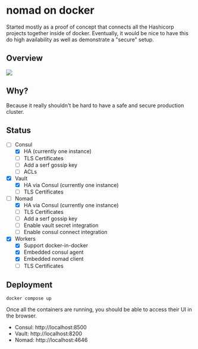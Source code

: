 # nomad on docker

Started mostly as a proof of concept that connects all the Hashicorp projects together inside of docker.
Eventually, it would be nice to have this do high availability as well as demonstrate a "secure" setup.

## Overview

[![](https://mermaid.ink/img/eyJjb2RlIjoiZ3JhcGggVERcbiAgICBzdWJncmFwaCB3b3JrZXJcbiAgICAgIG5vbWFkLWFnZW50IC0tIGRpc2NvdmVyIG5vbWFkIC0tPiBjb25zdWwtYWdlbnRcbiAgICBlbmRcblxuICAgIGNvbnN1bC1hZ2VudCAtLSBqb2luIC0tPiBjb25zdWxcbiAgICBub21hZC1hZ2VudCAtLSBmZXRjaCBzZWNyZXRzIC0tPiB2YXVsdFxuICAgIHZhdWx0IC0tIHN0b3JlcyBpbmZvcm1hdGlvbiAtLT4gY29uc3VsXG4gICAgbm9tYWQtYWdlbnQgLS0gZ2V0IGpvYnMgLS0-IG5vbWFkXG4gICAgY29uc3VsLWFnZW50IC0tIGNlcnRpZmljYXRlIGF1dGhvcml0eSAtLT4gdmF1bHRcbiAgICBub21hZCAtLSBmZXRjaCBzZWNyZXRzIC0tPiB2YXVsdFxuICAgIG5vbWFkIC0tIGRpc2NvdmVyIG90aGVyIG5vbWFkIC0tPiBjb25zdWxcbiIsIm1lcm1haWQiOnsidGhlbWUiOiJkZWZhdWx0In0sInVwZGF0ZUVkaXRvciI6ZmFsc2UsImF1dG9TeW5jIjp0cnVlLCJ1cGRhdGVEaWFncmFtIjpmYWxzZX0)](https://mermaid-js.github.io/mermaid-live-editor/edit#eyJjb2RlIjoiZ3JhcGggVERcbiAgICBzdWJncmFwaCB3b3JrZXJcbiAgICAgIG5vbWFkLWFnZW50IC0tIGRpc2NvdmVyIG5vbWFkIC0tPiBjb25zdWwtYWdlbnRcbiAgICBlbmRcblxuICAgIGNvbnN1bC1hZ2VudCAtLSBqb2luIC0tPiBjb25zdWxcbiAgICBub21hZC1hZ2VudCAtLSBmZXRjaCBzZWNyZXRzIC0tPiB2YXVsdFxuICAgIHZhdWx0IC0tIHN0b3JlcyBpbmZvcm1hdGlvbiAtLT4gY29uc3VsXG4gICAgbm9tYWQtYWdlbnQgLS0gZ2V0IGpvYnMgLS0-IG5vbWFkXG4gICAgY29uc3VsLWFnZW50IC0tIGNlcnRpZmljYXRlIGF1dGhvcml0eSAtLT4gdmF1bHRcbiAgICBub21hZCAtLSBmZXRjaCBzZWNyZXRzIC0tPiB2YXVsdFxuICAgIG5vbWFkIC0tIGRpc2NvdmVyIG90aGVyIG5vbWFkIC0tPiBjb25zdWxcbiIsIm1lcm1haWQiOiJ7XG4gIFwidGhlbWVcIjogXCJkZWZhdWx0XCJcbn0iLCJ1cGRhdGVFZGl0b3IiOmZhbHNlLCJhdXRvU3luYyI6dHJ1ZSwidXBkYXRlRGlhZ3JhbSI6ZmFsc2V9)

## Why?

Because it really shouldn't be hard to have a safe and secure production cluster.

## Status

- [ ] Consul
  - [x] HA (currently one instance)
  - [ ] TLS Certificates
  - [ ] Add a serf gossip key
  - [ ] ACLs
- [x] Vault
  - [x] HA via Consul (currently one instance)
  - [ ] TLS Certificates
- [ ] Nomad
  - [x] HA via Consul (currently one instance)
  - [ ] TLS Certificates
  - [ ] Add a serf gossip key
  - [ ] Enable vault secret integration
  - [ ] Enable consul connect integration
- [x] Workers
  - [x] Support docker-in-docker
  - [x] Embedded consul agent
  - [x] Embedded nomad client
  - [ ] TLS Certificates

## Deployment

```shell
docker compose up
```

Once all the containers are running, you should be able to access their UI in the browser.

- Consul: http://localhost:8500
- Vault: http://localhost:8200
- Nomad: http://localhost:4646
